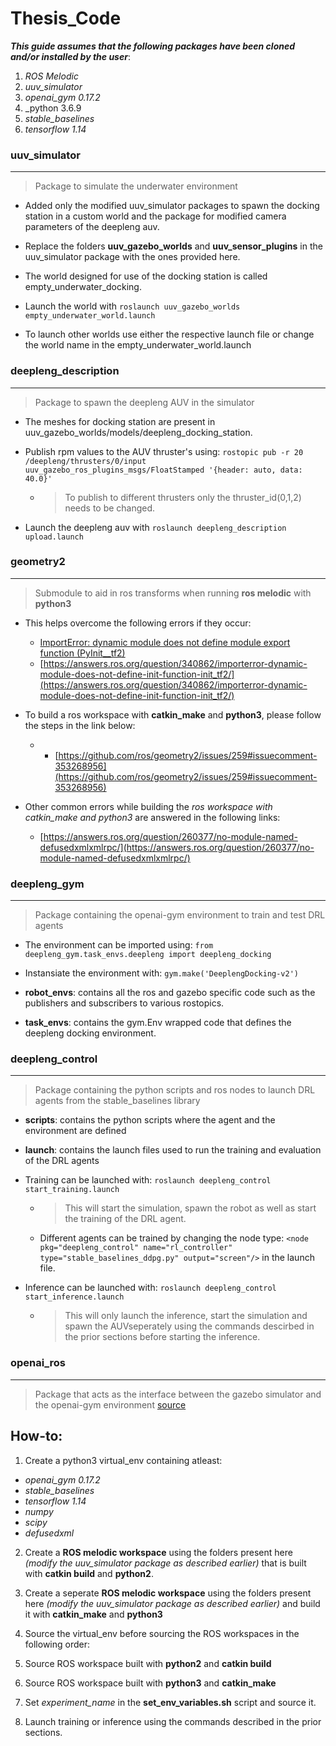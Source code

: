  Thesis_Code
 ======

**_This guide assumes that the following packages have been cloned and/or installed by the user_**:
1. _ROS Melodic_
1. _uuv_simulator_
2. _openai_gym 0.17.2_
2. _python 3.6.9
3. _stable_baselines_
4. _tensorflow 1.14_

### uuv_simulator
***
> Package to simulate the underwater environment

* Added only the modified uuv_simulator packages to spawn the docking station in a custom world and the package for modified camera parameters of the deepleng auv.

* Replace the folders **uuv_gazebo_worlds** and **uuv_sensor_plugins** in the uuv_simulator package with the ones provided here.

* The world designed for use of the docking station is called empty_underwater_docking.


* Launch the world with `roslaunch uuv_gazebo_worlds empty_underwater_world.launch`


* To launch other worlds use either the respective launch file or change the world name in the empty_underwater_world.launch


### deepleng_description
***
> Package to spawn the deepleng AUV in the simulator

* The meshes for docking station are present in uuv_gazebo_worlds/models/deepleng_docking_station.


* Publish rpm values to the AUV thruster's using:
`rostopic pub -r 20 /deepleng/thrusters/0/input uuv_gazebo_ros_plugins_msgs/FloatStamped '{header: auto, data: 40.0}'` 
  * >To publish to different thrusters only the thruster_id(0,1,2) needs to be changed.
 
 
 * Launch the deepleng auv with `roslaunch deepleng_description upload.launch`

### geometry2
***
> Submodule to aid in ros transforms when running **ros melodic** with **python3**
* This helps overcome the following errors if they occur:
  * [ImportError: dynamic module does not define module export function (PyInit__tf2)](https://answers.ros.org/question/326226/importerror-dynamic-module-does-not-define-module-export-function-pyinit__tf2/)
  * [https://answers.ros.org/question/340862/importerror-dynamic-module-does-not-define-init-function-init_tf2/](https://answers.ros.org/question/340862/importerror-dynamic-module-does-not-define-init-function-init_tf2/)
  
  
* To build a ros workspace with **catkin_make** and **python3**, please follow the steps in the link below:
  *  * [https://github.com/ros/geometry2/issues/259#issuecomment-353268956](https://github.com/ros/geometry2/issues/259#issuecomment-353268956)
  
  
* Other common errors while building the *ros workspace with catkin_make and python3* are answered in the following links:
  * [https://answers.ros.org/question/260377/no-module-named-defusedxmlxmlrpc/](https://answers.ros.org/question/260377/no-module-named-defusedxmlxmlrpc/)


### deepleng_gym
***
> Package containing the openai-gym environment to train and test DRL agents
* The environment can be imported using: `from deepleng_gym.task_envs.deepleng import deepleng_docking`


* Instansiate the environment with: `gym.make('DeeplengDocking-v2')`


* **robot_envs**: contains all the ros and gazebo specific code such as the publishers and subscribers to various rostopics.


* **task_envs**: contains the gym.Env wrapped code that defines the deepleng docking environment.


### deepleng_control
***
> Package containing the python scripts and ros nodes to launch DRL agents from the stable_baselines library
* **scripts**: contains the python scripts where the agent and the environment are defined


* **launch**: contains the launch files used to run the training and evaluation of the DRL agents

* Training can be launched with: `roslaunch deepleng_control start_training.launch`
  * > This will start the simulation, spawn the robot as well as start the training of the DRL agent.
  * Different agents can be trained by changing the node type: `<node pkg="deepleng_control" name="rl_controller" type="stable_baselines_ddpg.py" output="screen"/>` in the launch file.
  
* Inference can be launched with: `roslaunch deepleng_control start_inference.launch`
  * > This will only launch the inference, start the simulation and spawn the AUVseperately using the commands descirbed in the prior sections before starting the inference.
  
  
### openai_ros
***
> Package that acts as the interface between the gazebo simulator and the openai-gym environment
>[source](http://wiki.ros.org/openai_ros)


How-to:
------

1. Create a python3 virtual_env containing atleast:
  * _openai_gym 0.17.2_
  * _stable_baselines_
  * _tensorflow 1.14_
  * _numpy_
  * _scipy_
  * _defusedxml_
  
2. Create a **ROS melodic workspace** using the folders present here _(modify the uuv_simulator package as described earlier)_ that is built with **catkin build** and **python2**.


3.  Create a seperate **ROS melodic workspace** using the folders present here _(modify the uuv_simulator package as described earlier)_ and build it with **catkin_make** and **python3**


4. Source the virtual_env before sourcing the ROS workspaces in the following order:
  1. Source ROS workspace built with **python2** and **catkin build**
  2. Source ROS workspace built with **python3** and **catkin_make**
  
5. Set _experiment_name_ in the **set_env_variables.sh** script and source it.


6. Launch training or inference using the commands described in the prior sections.
